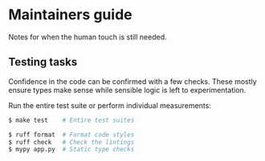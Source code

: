 # Maintainers guide

Notes for when the human touch is still needed.

## Testing tasks

Confidence in the code can be confirmed with a few checks. These mostly ensure
types make sense while sensible logic is left to experimentation.

Run the entire test suite or perform individual measurements:

```sh
$ make test    # Entire test suites

$ ruff format  # Format code styles
$ ruff check   # Check the lintings
$ mypy app.py  # Static type checks
```
